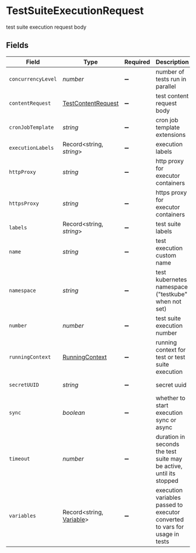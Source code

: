 # TestSuiteExecutionRequest

test suite execution request body


## Fields

| Field                                                                       | Type                                                                        | Required                                                                    | Description                                                                 | Example                                                                     |
| --------------------------------------------------------------------------- | --------------------------------------------------------------------------- | --------------------------------------------------------------------------- | --------------------------------------------------------------------------- | --------------------------------------------------------------------------- |
| `concurrencyLevel`                                                          | *number*                                                                    | :heavy_minus_sign:                                                          | number of tests run in parallel                                             | 10                                                                          |
| `contentRequest`                                                            | [TestContentRequest](../../models/shared/testcontentrequest.md)             | :heavy_minus_sign:                                                          | test content request body                                                   |                                                                             |
| `cronJobTemplate`                                                           | *string*                                                                    | :heavy_minus_sign:                                                          | cron job template extensions                                                |                                                                             |
| `executionLabels`                                                           | Record<string, *string*>                                                    | :heavy_minus_sign:                                                          | execution labels                                                            | [object Object]                                                             |
| `httpProxy`                                                                 | *string*                                                                    | :heavy_minus_sign:                                                          | http proxy for executor containers                                          | user:pass@my.proxy.server:8080                                              |
| `httpsProxy`                                                                | *string*                                                                    | :heavy_minus_sign:                                                          | https proxy for executor containers                                         | user:pass@my.proxy.server:8081                                              |
| `labels`                                                                    | Record<string, *string*>                                                    | :heavy_minus_sign:                                                          | test suite labels                                                           | [object Object]                                                             |
| `name`                                                                      | *string*                                                                    | :heavy_minus_sign:                                                          | test execution custom name                                                  | testing with 1000 users                                                     |
| `namespace`                                                                 | *string*                                                                    | :heavy_minus_sign:                                                          | test kubernetes namespace ("testkube" when not set)                         | testkube                                                                    |
| `number`                                                                    | *number*                                                                    | :heavy_minus_sign:                                                          | test suite execution number                                                 | 1                                                                           |
| `runningContext`                                                            | [RunningContext](../../models/shared/runningcontext.md)                     | :heavy_minus_sign:                                                          | running context for test or test suite execution                            |                                                                             |
| `secretUUID`                                                                | *string*                                                                    | :heavy_minus_sign:                                                          | secret uuid                                                                 | 7934600f-b367-48dd-b981-4353304362fb                                        |
| `sync`                                                                      | *boolean*                                                                   | :heavy_minus_sign:                                                          | whether to start execution sync or async                                    |                                                                             |
| `timeout`                                                                   | *number*                                                                    | :heavy_minus_sign:                                                          | duration in seconds the test suite may be active, until its stopped         | 1                                                                           |
| `variables`                                                                 | Record<string, [Variable](../../models/shared/variable.md)>                 | :heavy_minus_sign:                                                          | execution variables passed to executor converted to vars for usage in tests | [object Object]                                                             |